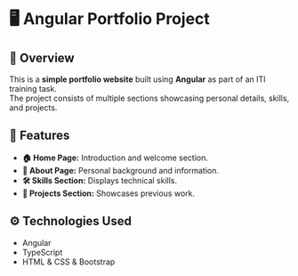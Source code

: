 # 🖥️ Angular Portfolio Project  

## 📌 Overview  
This is a **simple portfolio website** built using **Angular** as part of an ITI training task.  
The project consists of multiple sections showcasing personal details, skills, and projects.  

## 📁 Features  
- **🏠 Home Page:** Introduction and welcome section.  
- **👤 About Page:** Personal background and information.  
- **🛠️ Skills Section:** Displays technical skills.  
- **📂 Projects Section:** Showcases previous work.  

## ⚙️ Technologies Used  
- Angular  
- TypeScript  
- HTML & CSS  & Bootstrap



